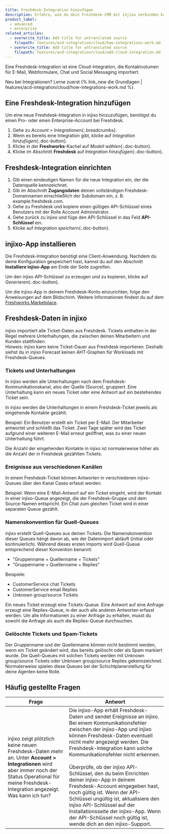 ```yaml
---
title: Freshdesk-Integration hinzufügen
description: Erfahre, wie du dein Freshdesk-CRM mit injixo verbinden kannst, um Daten zu importieren.
product_label:
  - advanced
  - enterprise
related_articles:
  - overwrite_title: Add title for untranslated source
    filepath: features/acd-integration/cloud/how-integrations-work.md
  - overwrite_title: Add title for untranslated source
    filepath: features/acd-integration/cloud/add-cloud-integration.md
---
```


Eine Freshdesk-Integration ist eine Cloud-Integration, die Kontaktvolumen für E-Mail, Webformulare, Chat und Social Messaging importiert.

Neu bei Integrationen? Lerne zuerst {% link_new die Grundlagen | features/acd-integration/cloud/how-integrations-work.md %}.

## Eine Freshdesk-Integration hinzufügen

Um eine neue Freshdesk-Integration in injixo hinzuzufügen, benötigst du einen Pro- oder einen Enterprise-Account bei Freshdesk.

1. Gehe zu _Account > Integrationen_{:.breadcrumbs}.
2. Wenn es bereits eine Integration gibt, klicke auf _Integration hinzufügen_{:.doc-button}.
3. Klicke in der **Freshworks**-Kachel auf _Modell wählen_{:.doc-button}.
4. Klicke im Abschnitt **Freshdesk** auf _Integration hinzufügen_{:.doc-button}.

## Freshdesk-Integration einrichten

1. Gib einen eindeutigen Namen für die neue Integration ein, der die Datenquelle kennzeichnet.
2. Gib im Abschnitt **Zugangsdaten** deinen vollständigen Freshdesk-Domainnamen einschließlich der Subdomain ein, z.&nbsp;B. example.freshdesk.com.
3. Gehe zu Freshdesk und kopiere einen gültigen API-Schlüssel eines Benutzers mit der Rolle Account Administrator.
4. Gehe zurück zu injixo und füge den API-Schlüssel in das Feld **API-Schlüssel** ein.
5. Klicke auf _Integration speichern_{:.doc-button}.

## injixo-App installieren

Die Freshdesk-Integration benötigt eine Client-Anwendung. Nachdem du deine Konfiguration gespeichert hast, kannst du auf den Abschnitt **Installiere injixo-App** am Ende der Seite zugreifen.

Um den injixo API-Schlüssel zu erzeugen und zu kopieren, klicke auf _Generieren_{:.doc-button}.

Um die injixo-App in deinem Freshdesk-Konto einzurichten, folge den Anweisungen auf dem Bildschirm. Weitere Informationen findest du auf dem [Freshworks Marketplace](https://www.freshworks.com/apps/freshdesk/injixo_connect).

## Freshdesk-Daten in injixo

injixo importiert alle Ticket-Daten aus Freshdesk. Tickets enthalten in der Regel mehrere Unterhaltungen, die zwischen deinen Mitarbeitern und Kunden stattfinden.<br>
Hinweis: injixo kann keine Ticket-Dauer aus Freshdesk importieren. Deshalb siehst du in injixo Forecast keinen AHT-Graphen für Workloads mit Freshdesk-Queues.

### Tickets und Unterhaltungen

In injixo werden alle Unterhaltungen nach dem Freshdesk-Kommunikationskanal, also der Quelle (Source), gruppiert. Eine Unterhaltung kann ein neues Ticket oder eine Antwort auf ein bestehendes Ticket sein.

In injixo werden die Unterhaltungen in einem Freshdesk-Ticket jeweils als eingehende Kontakte gezählt.

Beispiel: Ein Benutzer erstellt ein Ticket per E-Mail. Der Mitarbeiter antwortet und schließt das Ticket. Zwei Tage später wird das Ticket aufgrund einer weiteren E-Mail erneut geöffnet, was zu einer neuen Unterhaltung führt.

Die Anzahl der eingehenden Kontakte in injixo ist normalerweise höher als die Anzahl der in Freshdesk gezählten Tickets.

### Ereignisse aus verschiedenen Kanälen

In einem Freshdesk-Ticket können Antworten in verschiedenen injixo-Queues über den Kanal Cases erfasst werden.

Beispiel: Wenn eine E-Mail-Antwort auf ein Ticket eingeht, wird der Kontakt in einer injixo-Queue angezeigt, die der Freshdesk-Gruppe und dem Source-Namen entspricht. Ein Chat zum gleichen Ticket wird in einer separaten Queue gezählt.

### Namenskonvention für Quell-Queues

injixo erstellt Quell-Queues aus deinen Tickets. Die Namenskonvention dieser Queues hängt davon ab, wie der Datenimport abläuft (initial oder kontinuierlich). Während dieses ersten Imports wird Quell-Queue entsprechend dieser Konvention benannt:

- "Gruppenname + Quellenname + Tickets"
- "Gruppenname + Quellenname + Replies"

Beispiele:

- CustomerService chat Tickets
- CustomerService email Replies
- Unknown group/source Tickets

Ein neues Ticket erzeugt eine Tickets-Queue. Eine Antwort auf eine Anfrage erzeugt eine Replies-Queue, in der auch alle anderen Antworten erfasst werden. Um alle Informationen zu einer Anfrage zu erhalten, musst du sowohl die Anfrage als auch die Replies-Queue durchsuchen.

### Gelöschte Tickets und Spam-Tickets

Der Gruppenname und der Quellenname können nicht bestimmt werden, wenn ein Ticket geändert wird, das bereits gelöscht oder als Spam markiert wurde. Die Quell-Queues mit solchen Tickets werden mit Unknown group/source Tickets oder Unknown group/source Replies gekennzeichnet. Normalerweise spielen diese Queues bei der Schichtplanerstellung für deine Agenten keine Rolle.

## Häufig gestellte Fragen

| Frage                                                                                                                                                                                                  | Antwort                                                                                                                                                                                                                                                                                                                                                                                                                                                                                                                                                                                                                                 |
| ------------------------------------------------------------------------------------------------------------------------------------------------------------------------------------------------------ | --------------------------------------------------------------------------------------------------------------------------------------------------------------------------------------------------------------------------------------------------------------------------------------------------------------------------------------------------------------------------------------------------------------------------------------------------------------------------------------------------------------------------------------------------------------------------------------------------------------------------------------- |
| injixo zeigt plötzlich keine neuen Freshdesk-Daten mehr an. Unter **Account > Integrationen** wird aber immer noch der Status Operational für meine Freshdesk-Integration angezeigt. Was kann ich tun? | Die injixo-App erhält Freshdesk-Daten und sendet Ereignisse an injixo. Bei einem Kommunikationsfehler zwischen der injixo-App und injixo können Freshdesk-Daten eventuell nicht mehr angezeigt werden. Die Freshdesk-Integration kann solche Kommunikationsfehler nicht erkennen.<br><br>Überprüfe, ob der injixo API-Schlüssel, den du beim Einrichten deiner injixo-App in deinem Freshdesk-Account eingegeben hast, noch gültig ist. Wenn der API-Schlüssel ungültig ist, aktualisiere den injixo API-Schlüssel auf der Installationsseite der injixo-App. Wenn der API-Schlüssel noch gültig ist, wende dich an den injixo-Support. |
